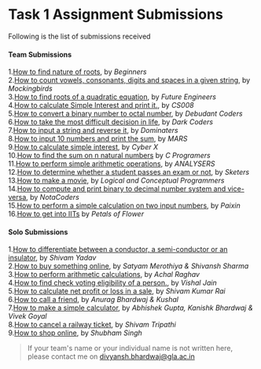 # Task 1 Assignment Submissions  

Following is the list of submissions received  

#### Team Submissions  

1.[How to find nature of roots](#), by _Beginners_  
2.[How to count vowels, consonants, digits and spaces in a given string](#), by _Mockingbirds_  
3.[How to find roots of a quadratic equation](#), by _Future Engineers_  
4.[How to calculate Simple Interest and print it.](#), by _CS008_  
5.[How to convert a binary number to octal number](#), by _Debudant Coders_  
6.[How to take the most difficult decision in life](#), by _Dark Coders_  
7.[How to input a string and reverse it](#), by _Dominaters_  
8.[How to input 10 numbers and print the sum](#), by _MARS_  
9.[How to calculate simple interest](#), by _Cyber X_  
10.[How to find the sum on n natural numbers](#) by _C Programers_  
11.[How to perform simple arithmetic operations](#), by _ANALYSERS_  
12.[How to determine whether a student passes an exam or not](#), by _Sketers_  
13.[How to make a movie](#), by _Logical and Conceptual Programmers_  
14.[How to compute and print binary to decimal number system and vice-versa](#), by _NotaCoders_  
15.[How to perform a simple calculation on two input numbers](#), by _Paixin_
16.[How to get into IITs](#) by _Petals of Flower_

#### Solo Submissions

1.[How to differentiate between a conductor, a semi-conductor or an insulator](#), by _Shivam Yadav_  
2.[How to buy something online](#), by _Satyam Merothiya & Shivansh Sharma_  
3.[How to perform arithmetic calculations](#), by _Achal Raghav_  
4.[How to find check voting eligibility of a person.](#), by _Vishal Jain_  
5.[How to calculate net profit or loss in a sale](#), by _Shivam Kumar Rai_  
6.[How to call a friend](#), by _Anurag Bhardwaj & Kushal_  
7.[How to make a simple calculator](#), by _Abhishek Gupta, Kanishk Bhardwaj & Vivek Goyal_  
8.[How to cancel a railway ticket](#), by _Shivam Tripathi_  
9.[How to shop online](#), by _Shubham Singh_  

> If your team's name or your individual name is not written here, please contact me on divyansh.bhardwaj@gla.ac.in